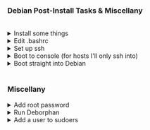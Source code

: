 
### Debian Post-Install Tasks & Miscellany
<br>

<details>
  <summary>Install some things</summary>

```
# Run each line separately
sudo apt update
sudo apt upgrade
sudo apt -y install curl openssh-server ii git figlet tldr neofetch deborphan aptitude htop
sudo apt install build-essential dkms linux-headers-$(uname -r)

# Install Oh My Bash
bash -c "$(curl -fsSL https://raw.githubusercontent.com/ohmybash/oh-my-bash/master/tools/install.sh)"

# Install Github CLI (run the following all at once)

type -p curl >/dev/null || (sudo apt update && sudo apt install curl -y)
curl -fsSL https://cli.github.com/packages/githubcli-archive-keyring.gpg | sudo dd of=/usr/share/keyrings/githubcli-archive-keyring.gpg \
&& sudo chmod go+r /usr/share/keyrings/githubcli-archive-keyring.gpg \
&& echo "deb [arch=$(dpkg --print-architecture) signed-by=/usr/share/keyrings/githubcli-archive-keyring.gpg] https://cli.github.com/packages stable main" | sudo tee /etc/apt/sources.list.d/github-cli.list > /dev/null \
&& sudo apt update \
&& sudo apt install gh -y
```

---

</details>

<details>
  <summary>Edit .bashrc</summary>
<br>

_This assumes I've installed everything above_
<br>

Change the theme to `Zork`
<br>

Paste the following at the bottom of .bashrc

```
alias update='sudo apt update && sudo apt -o Dpkg::Options::="--force-confdef" dist-upgrade -y && sudo apt autoremove -y && if sudo test -f /var/run/reboot-required; then read -p "A reboot is required to finish installing updates. Press [ENTER] to reboot now, or [CTRL+C] to cancel and reboot later." && sudo reboot; else echo "A reboot is not required. Exiting..."; fi'

echo "$(tput bold)$(tput setaf 3)"
figlet Debian!

neofetch
```

<br>
Reload .bashrc

```
source ~/.bashrc
```

---

</details>

<details>
  <summary>Set up ssh</summary>

```
# Enable and start sshd at boot time:
sudo systemctl enable ssh.service

# Confirm sshd is enabled at boot time:
sudo systemctl is-enabled ssh.service

# Check server status:
sudo service ssh status

# Start sshd:
sudo systemctl start ssh.service

# Restart the server:
sudo systemctl restart ssh.service

# Show ip address:
ip a | grep "inet "﻿
```

---

</details>

<details>
  <summary>Boot to console (for hosts I'll only ssh into)</summary>

```
#Backup the configuration file:
sudo cp -n /etc/default/grub /etc/default/grub.backup

# Edit the configuration file:
sudo nano /etc/default/grub

# Comment out (disable) GRUB_CMDLINE_LINUX_DEFAULT:
GRUB_CMDLINE_LINUX_DEFAULT="quiet splash"`

# Change GRUB_CMDLINE_LINUX "" to:
GRUB_CMDLINE_LINUX="text"

# Uncomment (enable) GRUB_TERMINAL:

GRUB_TERMINAL="console"

# Save the file and apply changes:
sudo update-grub

# And finally:
sudo systemctl set-default multi-user.target
```

---

</details>

<details>
  <summary>Boot straight into Debian</summary>

```
# Open the GRUB config file and set GRUB_TIMEOUT to 0
sudo nano /etc/default/grub

# Update GRUB
sudo update-grub
```

---

</details>
<br>

### Miscellany

<details>
  <summary>Add root password</summary>
<br>

```
# Switch to root and add a password:
sudo -i
passwd

# To switch to the root shell
 su -
```

---

</details>

<details>
  <summary>Run Deborphan</summary>

<br>
Deborphan finds "orphaned" packages on your system. It determines which packages have no other packages depending on their installation and shows you a list of these packages. It is most useful when finding libraries, but it can be used on packages in all sections.
<br><br>

```
# Start out with a dry run:
deborphan --guess-all

# Remove unnecessary data packages:
sudo deborphan --guess-data | xargs sudo aptitude -y purge

# Delete unnecessary libraries:
sudo deborphan | xargs sudo apt-get -y remove --purge
```

---

</details>

<details>
  <summary>Add a user to sudoers</summary>

<br>


```
# Switch to root
su - root

# Add user (change <user> to correct username)
usermod -aG sudo <user>
```

---
